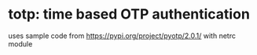 # totp: time based OTP authentication

uses sample code from <https://pypi.org/project/pyotp/2.0.1/> with netrc module
